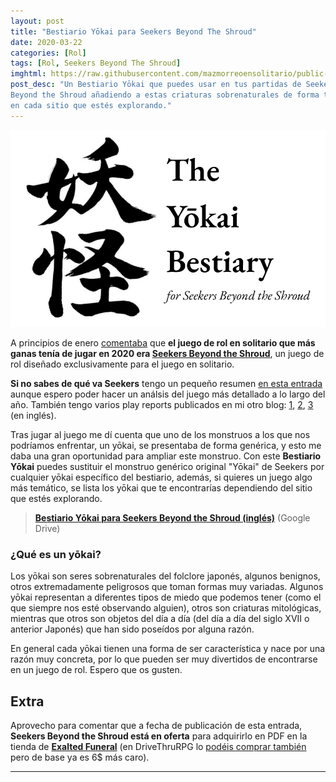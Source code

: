 ```yaml
---
layout: post
title: "Bestiario Yōkai para Seekers Beyond The Shroud"
date: 2020-03-22
categories: [Rol]
tags: [Rol, Seekers Beyond The Shroud]
imghtml: https://raw.githubusercontent.com/mazmorreoensolitario/public-images/master/posts/20200322-yokai-bestiary/the-yokai-bestiary.png
post_desc: "Un Bestiario Yōkai que puedes usar en tus partidas de Seekers
Beyond the Shroud añadiendo a estas criaturas sobrenaturales de forma temática
en cada sitio que estés explorando."
---
```

![](https://raw.githubusercontent.com/mazmorreoensolitario/public-images/master/posts/20200322-yokai-bestiary/the-yokai-bestiary.png)

A principios de enero [comentaba]({{site.baseurl}}/2020/01/09/rol-10-juegos-aventuras-para-2020/)
que **el juego de rol en solitario que más ganas tenía de jugar en 2020 era
[Seekers Beyond the
Shroud](https://blackoathgames.com/seekers-beyond-the-shroud)**, un juego de
rol diseñado exclusivamente para el juego en solitario. 

**Si no sabes de qué va Seekers** tengo un pequeño resumen [en esta
entrada]({{site.baseurl}}/2020/01/09/rol-10-juegos-aventuras-para-2020/) aunque
espero poder hacer un análsis del juego más detallado a lo largo del
año. También tengo varios play reports publicados en mi otro blog:
[1](https://eeriespace.github.io/2020/02/25/play-report-burning-spices/),
[2](https://eeriespace.github.io/2020/02/27/play-report-the-egyptian-amulet/),
[3](https://eeriespace.github.io/2020/03/11/play-report-the-poison-research-lab/)
(en inglés). 


Tras jugar al juego me dí cuenta que uno de los monstruos a los que nos
podríamos enfrentar, un yōkai, se presentaba de forma genérica, y esto me daba
una gran oportunidad para ampliar este monstruo. Con este **Bestiario Yōkai**
puedes sustituir el monstruo genérico original "Yōkai" de Seekers por cualquier
yōkai específico del bestiario, además, si quieres un juego algo más temático,
se lista los yōkai que te encontrarías dependiendo del sitio que estés
explorando.

> **[Bestiario Yōkai para Seekers Beyond the Shroud
> (inglés)](https://drive.google.com/open?id=1K8sRpkFSpobeLvpB7Yprpg6TVvbRkMiS)**
> (Google Drive)

### ¿Qué es un yōkai?

Los yōkai son seres sobrenaturales del folclore japonés, algunos benignos,
otros extremadamente peligrosos que toman formas muy variadas. Algunos yōkai
representan a diferentes tipos de miedo que podemos tener (como el que siempre
nos esté observando alguien), otros son criaturas mitológicas, mientras que
otros son objetos del día a día (del día a día del siglo XVII o anterior
Japonés) que han sido poseídos por alguna razón.

En general cada yōkai tienen una forma de ser característica y nace por una
razón muy concreta, por lo que pueden ser muy divertidos de encontrarse en un
juego de rol. Espero que os gusten.

## Extra

Aprovecho para comentar que a fecha de publicación de esta entrada, **Seekers
Beyond the Shroud está en oferta** para adquirirlo en PDF en la tienda de
**[Exalted
Funeral](https://www.exaltedfuneral.com/products/seekers-beyond-the-shroud)**
(en DriveThruRPG lo [podéis comprar
también](https://www.drivethrurpg.com/product/298721/Seekers-Beyond-The-Shroud?affiliate_id=1914894)
pero de base ya es 6$ más caro).

<hr>
